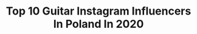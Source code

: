 ---
title: Top 10 Guitar Instagram Influencers In Poland In 2020
description: >-
  Find top guitar Instagram influencers in Poland in 2020. Most popular hashtags: #guitar #konkurs #happy #quarantine.
platform: Instagram
profiles:
  - username: "qeeriefire"
    fullname: >-
      Justyna 🔥
    location: "Poland"
    followers: 20964
    engagement: 1344
    commentsToLikes: 0.036933
    id: ck0w6ezy8892n0i19b3l6lf3r
    verified: false
    hashtags: "#bonjovi, #ironmaiden40, #thrashmetal"
  - username: "alekbaron"
    fullname: >-
      𝕬𝖑𝖊𝖐𝖘𝖆𝖓𝖉𝖊𝖗 𝕸𝖎𝖑𝖜𝖎𝖜-𝕭𝖆𝖗𝖔𝖓
    location: "Poland"
    followers: 300406
    engagement: 647
    commentsToLikes: 0.007694
    id: ck14jf2q2k0cz0i193t96zkjl
    verified: true
    hashtags: "#wasza, #dredy, #werock, #apexlegends"
  - username: "dawidskoczylas"
    fullname: >-
      Dawid Skoczylas
    location: "Poland"
    followers: 7259
    engagement: 907
    commentsToLikes: 0.021581
    id: ck14guqck74i20i19e3nb26pu
    verified: false
    hashtags: "#mallorca, #bled, #climbing, #dolomites"
  - username: "g.force.club"
    fullname: >-
      G-Force Club
    location: "Poland"
    followers: 9334
    engagement: 1111
    commentsToLikes: 0.011194
    id: ck0w4voey0mwo0i19cgwy5v4q
    verified: false
    hashtags: "#rudysarzo, #mesaboogie, #thinlizzy, #tremolo"
  - username: "mayonesguitars"
    fullname: >-
      Dawid Dziewulski
    location: "Poland"
    followers: 188639
    engagement: 179
    commentsToLikes: 0.005486
    id: ck0tyhewgmu010i195b47kniu
    verified: false
    hashtags: "#truetone, #marinimport, #hydraelite, #figuredredwood"
  - username: "themimki"
    fullname: >-
      M I M K I  ♡  ALICJA ╳ KONRAD
    location: "Poland"
    followers: 8045
    engagement: 1667
    commentsToLikes: 0.070817
    id: ckap0wrt4s5ix0i78rv3csij6
    verified: false
    hashtags: "#walkoffame, #purenewmexico, #utahisrad, #kaktus"
  - username: "szmexy"
    fullname: >-
      Piotr Tomaszewski
    location: "Poland"
    followers: 79636
    engagement: 456
    commentsToLikes: 0.038962
    id: ck5hk5egdhtkh0i11443dlalb
    verified: false
    hashtags: "#selfiaczek, #2girls1hoodie, #zdrowejedzenie, #teal"
  - username: "adriannagrotkowska"
    fullname: >-
      Adrianna Grotkowska
    location: "Poland"
    followers: 152963
    engagement: 1128
    commentsToLikes: 0.011069
    id: ck5c5oaye3umk0i11a839lxnu
    verified: false
    hashtags: "#herecomesthesun, #valentines, #quarantine, #darkglossylips"
  - username: "vlogcasha"
    fullname: >-
      Cash
    location: "Poland"
    followers: 18177
    engagement: 892
    commentsToLikes: 0.029979
    id: ck5zjo204hxv10i14grbqwcoe
    verified: false
    hashtags: "#selfie, #travelers, #iwokeuplikethis, #strzelnica"
  - username: "stylish_katarinka"
    fullname: >-
      Katarinka
    location: "Poland"
    followers: 78241
    engagement: 160
    commentsToLikes: 0.088673
    id: ck9wdvwj2hi4a0j78lpqxzyns
    verified: false
    hashtags: "#happy, #selfquarantine, #strechingtime, #karllagerfeld"
---